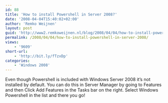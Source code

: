 ```yaml
---
id: 88
title: 'How to install Powershell in Server 2008?'
date: '2008-04-04T15:40:02+02:00'
author: 'Remko Weijnen'
layout: post
guid: 'http://www2.remkoweijnen.nl/blog/2008/04/04/how-to-install-powershell-in-server-2008/'
permalink: /2008/04/04/how-to-install-powershell-in-server-2008/
views:
    - '9609'
short-url:
    - 'http://bit.ly/fTzxDp'
categories:
    - 'Windows 2008'
---
```


Even though Powershell is included with Windows Server 2008 it’s not installed by default. You can do this in Server Manager by going to Features and then Click Add Features in the Tasks bar on the right. Select Windows Powershell in the list and there you go!